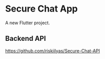 # Secure Chat App

A new Flutter project.

## Backend API
https://github.com/riskiilyas/Secure-Chat-API
